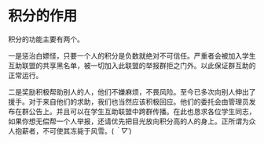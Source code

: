 # 积分的作用

积分的功能主要有两个。

一是惩治白嫖怪，只要一个人的积分是负数就绝对不可信任。严重者会被加入学生互助联盟的共享黑名单，被一切加入此联盟的举报群拒之门外。以此保证群互助的正常运行。

二是奖励积极帮助别人的人，他们不嫌麻烦，不畏风险。至今已多次向别人伸出了援手。对于来自他们的求助，我们也当然应该积极回应。他们的委托会由管理员发布在群公告上。并且可以在学生互助联盟中跨群传播。在此也恳求各位学生同志，如果你想无偿帮一个人举报，还请优先把目光放向积分高的人的身上。正所谓为众人抱薪者，不可使其冻毙于风雪。(*｀▽´*)

